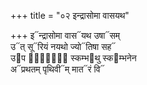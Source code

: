 +++
title = "०२ इन्द्रासोमा वासयथ"

+++
इ᳓न्द्रासोमा वास᳓यथ उषा᳓सम्  
उ᳓त् सू᳓रियं नयथो ज्यो᳓तिषा सह᳓  
उ᳓प द्यां᳐᳓ स्कम्भ᳓थु स्क᳓म्भनेन  
अ᳓प्रथतम् पृथिवी᳓म् मात᳓रं वि᳓